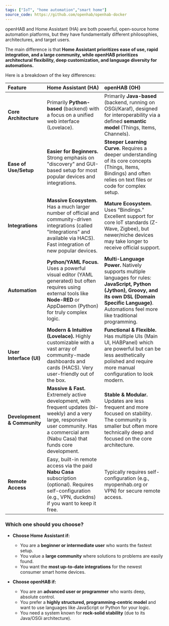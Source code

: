 ```yaml
---
tags: ["IoT", "home automation","smart home"]
source_code: https://github.com/openhab/openhab-docker
---
```



openHAB and Home Assistant (HA) are both powerful, open-source home automation platforms, but they have fundamentally different philosophies, architectures, and target users.

The main difference is that **Home Assistant prioritizes ease of use, rapid integration, and a large community, while openHAB prioritizes architectural flexibility, deep customization, and language diversity for automations.**

Here is a breakdown of the key differences:

| Feature | Home Assistant (HA) | openHAB (OH) |
| :--- | :--- | :--- |
| **Core Architecture** | Primarily **Python-based** (backend) with a focus on a unified web interface (Lovelace). | Primarily **Java-based** (backend, running on OSGi/Karaf), designed for interoperability via a defined **semantic model** (Things, Items, Channels). |
| **Ease of Use/Setup**| **Easier for Beginners.** Strong emphasis on "discovery" and GUI-based setup for most popular devices and integrations. | **Steeper Learning Curve.** Requires a deeper understanding of its core concepts (Things, Items, Bindings) and often relies on text files or code for complex setup. |
| **Integrations**| **Massive Ecosystem.** Has a much larger number of official and community-driven integrations (called "Integrations" and available via HACS). Fast integration of new popular devices. | **Mature Ecosystem.** Uses "Bindings." Excellent support for core IoT standards (Z-Wave, Zigbee), but newer/niche devices may take longer to receive official support. |
| **Automation** | **Python/YAML Focus.** Uses a powerful visual editor (YAML generated) but often requires using external tools like **Node-RED** or AppDaemon (Python) for truly complex logic. | **Multi-Language Power.** Natively supports multiple languages for rules: **JavaScript, Python (Jython), Groovy, and its own DSL (Domain Specific Language)**. Automations feel more like traditional programming. |
| **User Interface (UI)** | **Modern & Intuitive (Lovelace).** Highly customizable with a vast array of community-made dashboards and cards (HACS). Very user-friendly out of the box. | **Functional & Flexible.** Has multiple UIs (Main UI, HABPanel) which are powerful but can be less aesthetically polished and require more manual configuration to look modern. |
| **Development & Community** | **Massive & Fast.** Extremely active development, with frequent updates (bi-weekly) and a very large, responsive user community. Has a commercial arm (Nabu Casa) that funds core development. | **Stable & Modular.** Updates are less frequent and more focused on stability. The community is smaller but often more technically deep and focused on the core architecture. |
| **Remote Access** | Easy, built-in remote access via the paid **Nabu Casa** subscription (optional). Requires self-configuration (e.g., VPN, duckdns) if you want to keep it free. | Typically requires self-configuration (e.g., myopenhab.org or VPN) for secure remote access. |

### Which one should you choose?

* **Choose Home Assistant if:**
    * You are a **beginner or intermediate user** who wants the fastest setup.
    * You value a **large community** where solutions to problems are easily found.
    * You want the **most up-to-date integrations** for the newest consumer smart home devices.

* **Choose openHAB if:**
    * You are an **advanced user or programmer** who wants deep, absolute control.
    * You prefer a **highly structured, programming-centric model** and want to use languages like JavaScript or Python for your logic.
    * You need a system known for **rock-solid stability** (due to its Java/OSGi architecture).